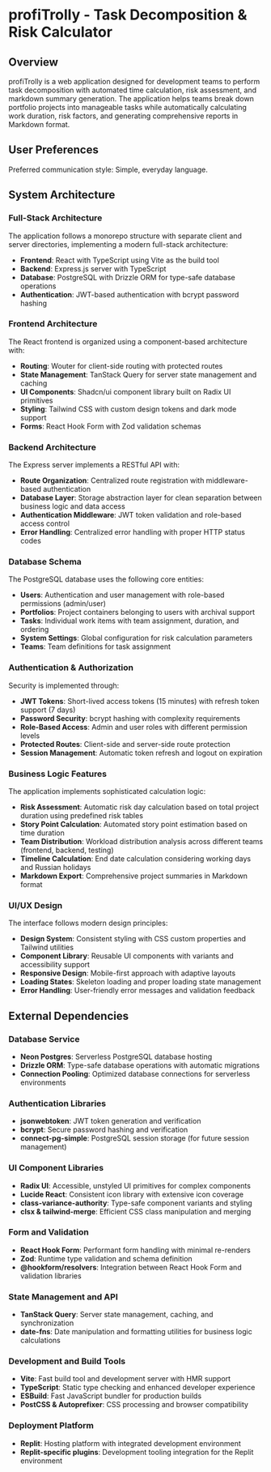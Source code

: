 # profiTrolly - Task Decomposition & Risk Calculator

## Overview

profiTrolly is a web application designed for development teams to perform task decomposition with automated time calculation, risk assessment, and markdown summary generation. The application helps teams break down portfolio projects into manageable tasks while automatically calculating work duration, risk factors, and generating comprehensive reports in Markdown format.

## User Preferences

Preferred communication style: Simple, everyday language.

## System Architecture

### Full-Stack Architecture
The application follows a monorepo structure with separate client and server directories, implementing a modern full-stack architecture:

- **Frontend**: React with TypeScript using Vite as the build tool
- **Backend**: Express.js server with TypeScript
- **Database**: PostgreSQL with Drizzle ORM for type-safe database operations
- **Authentication**: JWT-based authentication with bcrypt password hashing

### Frontend Architecture
The React frontend is organized using a component-based architecture with:

- **Routing**: Wouter for client-side routing with protected routes
- **State Management**: TanStack Query for server state management and caching
- **UI Components**: Shadcn/ui component library built on Radix UI primitives
- **Styling**: Tailwind CSS with custom design tokens and dark mode support
- **Forms**: React Hook Form with Zod validation schemas

### Backend Architecture
The Express server implements a RESTful API with:

- **Route Organization**: Centralized route registration with middleware-based authentication
- **Database Layer**: Storage abstraction layer for clean separation between business logic and data access
- **Authentication Middleware**: JWT token validation and role-based access control
- **Error Handling**: Centralized error handling with proper HTTP status codes

### Database Schema
The PostgreSQL database uses the following core entities:

- **Users**: Authentication and user management with role-based permissions (admin/user)
- **Portfolios**: Project containers belonging to users with archival support
- **Tasks**: Individual work items with team assignment, duration, and ordering
- **System Settings**: Global configuration for risk calculation parameters
- **Teams**: Team definitions for task assignment

### Authentication & Authorization
Security is implemented through:

- **JWT Tokens**: Short-lived access tokens (15 minutes) with refresh token support (7 days)
- **Password Security**: bcrypt hashing with complexity requirements
- **Role-Based Access**: Admin and user roles with different permission levels
- **Protected Routes**: Client-side and server-side route protection
- **Session Management**: Automatic token refresh and logout on expiration

### Business Logic Features
The application implements sophisticated calculation logic:

- **Risk Assessment**: Automatic risk day calculation based on total project duration using predefined risk tables
- **Story Point Calculation**: Automated story point estimation based on time duration
- **Team Distribution**: Workload distribution analysis across different teams (frontend, backend, testing)
- **Timeline Calculation**: End date calculation considering working days and Russian holidays
- **Markdown Export**: Comprehensive project summaries in Markdown format

### UI/UX Design
The interface follows modern design principles:

- **Design System**: Consistent styling with CSS custom properties and Tailwind utilities
- **Component Library**: Reusable UI components with variants and accessibility support
- **Responsive Design**: Mobile-first approach with adaptive layouts
- **Loading States**: Skeleton loading and proper loading state management
- **Error Handling**: User-friendly error messages and validation feedback

## External Dependencies

### Database Service
- **Neon Postgres**: Serverless PostgreSQL database hosting
- **Drizzle ORM**: Type-safe database operations with automatic migrations
- **Connection Pooling**: Optimized database connections for serverless environments

### Authentication Libraries
- **jsonwebtoken**: JWT token generation and verification
- **bcrypt**: Secure password hashing and verification
- **connect-pg-simple**: PostgreSQL session storage (for future session management)

### UI Component Libraries
- **Radix UI**: Accessible, unstyled UI primitives for complex components
- **Lucide React**: Consistent icon library with extensive icon coverage
- **class-variance-authority**: Type-safe component variants and styling
- **clsx & tailwind-merge**: Efficient CSS class manipulation and merging

### Form and Validation
- **React Hook Form**: Performant form handling with minimal re-renders
- **Zod**: Runtime type validation and schema definition
- **@hookform/resolvers**: Integration between React Hook Form and validation libraries

### State Management and API
- **TanStack Query**: Server state management, caching, and synchronization
- **date-fns**: Date manipulation and formatting utilities for business logic calculations

### Development and Build Tools
- **Vite**: Fast build tool and development server with HMR support
- **TypeScript**: Static type checking and enhanced developer experience
- **ESBuild**: Fast JavaScript bundler for production builds
- **PostCSS & Autoprefixer**: CSS processing and browser compatibility

### Deployment Platform
- **Replit**: Hosting platform with integrated development environment
- **Replit-specific plugins**: Development tooling integration for the Replit environment